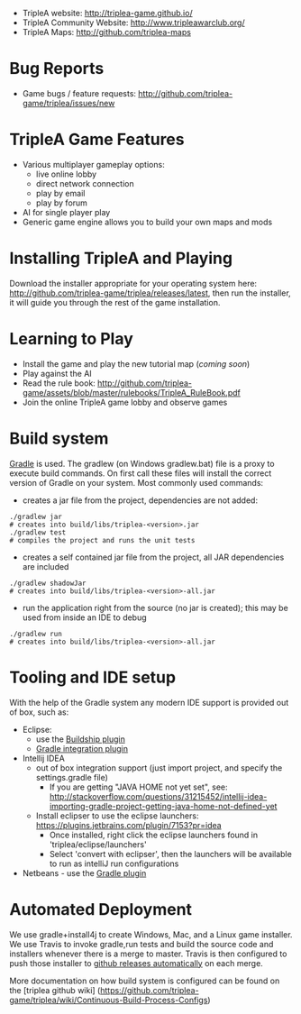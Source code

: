 - TripleA website: http://triplea-game.github.io/
- TripleA Community Website: http://www.tripleawarclub.org/
- TripleA Maps: http://github.com/triplea-maps


Bug Reports
===========

- Game bugs / feature requests: http://github.com/triplea-game/triplea/issues/new



TripleA Game Features
=====================
- Various multiplayer gameplay options:
  - live online lobby
  - direct network connection
  - play by email
  - play by forum
- AI for single player play
- Generic game engine allows you to build your own maps and mods


Installing TripleA and Playing
===============================

Download the installer appropriate for your operating system here: http://github.com/triplea-game/triplea/releases/latest, then run the installer, it will guide you through the rest of the game installation.


Learning to Play
================

- Install the game and play the new tutorial map (*coming soon*)
- Play against the AI
- Read the rule book: http://github.com/triplea-game/assets/blob/master/rulebooks/TripleA_RuleBook.pdf
- Join the online TripleA game lobby and observe games


Build system
============

[Gradle](http://gradle.org) is used. The gradlew (on Windows gradlew.bat) file is a proxy to execute build commands. 
On first call these files will install the correct version of Gradle on your system. Most commonly used commands:

* creates a jar file from the project, dependencies are not added:
```
./gradlew jar
# creates into build/libs/triplea-<version>.jar
./gradlew test
# compiles the project and runs the unit tests
```

* creates a self contained jar file from the project, all JAR dependencies are included
```
./gradlew shadowJar
# creates into build/libs/triplea-<version>-all.jar
```
* run the application right from the source (no jar is created); this may be used from inside an IDE to debug
```
./gradlew run
# creates into build/libs/triplea-<version>-all.jar
```

  
Tooling and IDE setup
=====================
 
With the help of the Gradle system any modern IDE support is provided out of box, such as:

* Eclipse:
  - use the [Buildship plugin](https://github.com/eclipse/buildship/blob/master/docs/user/Installation.md)
  - [Gradle integration plugin](https://marketplace.eclipse.org/content/buildship-gradle-integration)
* Intellij IDEA
  - out of box integration support (just import project, and specify the settings.gradle file)
    - If you are getting "JAVA HOME not yet set", see: http://stackoverflow.com/questions/31215452/intellij-idea-importing-gradle-project-getting-java-home-not-defined-yet
  - Install eclipser to use the eclipse launchers: https://plugins.jetbrains.com/plugin/7153?pr=idea
    - Once installed, right click the eclipse launchers found in 'triplea/eclipse/launchers'
    - Select 'convert with eclipser', then the launchers will be available to run as intelliJ run configurations
* Netbeans - use the [Gradle plugin](http://plugins.netbeans.org/plugin/44510/gradle-support)

 
Automated Deployment
=====================

We use gradle+install4j to create Windows, Mac, and a Linux game installer. We use Travis to invoke gradle,run tests and build the source code and installers whenever there is a merge to master. Travis is then configured to push those installer to [github releases automatically](https://github.com/triplea-game/triplea/releases) on each merge.

More documentation on how build system is configured can be found on the [triplea github wiki]
(https://github.com/triplea-game/triplea/wiki/Continuous-Build-Process-Configs)
